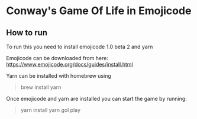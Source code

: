 # Conway's Game Of Life in Emojicode

## How to run
To run this you need to install emojicode 1.0 beta 2 and yarn

Emojicode can be downloaded from here:
https://www.emojicode.org/docs/guides/install.html

Yarn can be installed with homebrew using
> brew install yarn

Once emojicode and yarn are installed you can start the game by running:

> yarn install
> yarn gol play